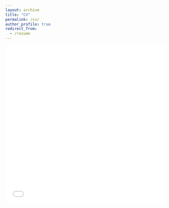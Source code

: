 ```yaml
---
layout: archive
title: "CV"
permalink: /cv/
author_profile: true
redirect_from:
  - /resume
---
```


<iframe src="images/cv-en.pdf" width="100%" height="500" frameborder="no" border="0" marginwidth="0" marginheight="0"></iframe>